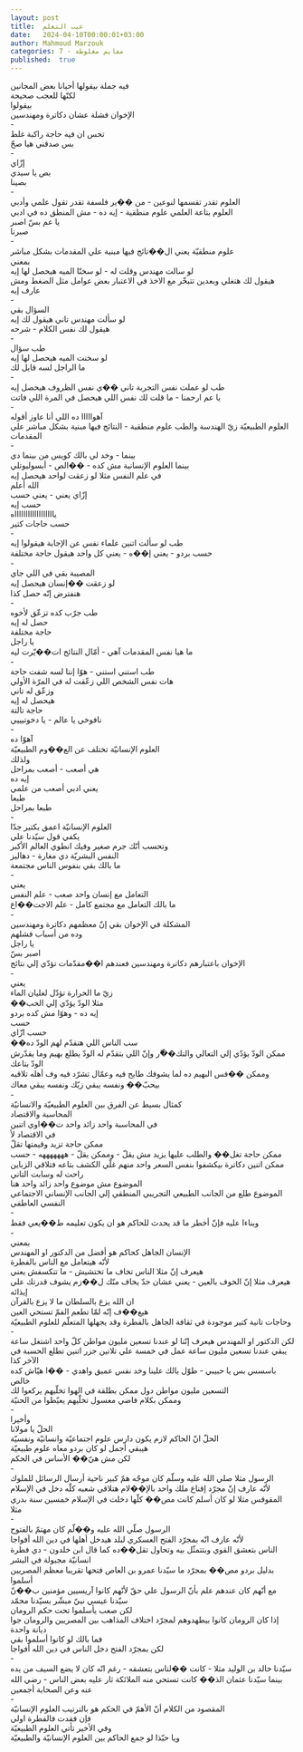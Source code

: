 ```yaml
---
layout: post
title:  عيب التعلم
date:   2024-04-10T00:00:01+03:00
author: Mahmoud Marzouk
categories: 7 - مفايم مغلوطة
published:  true
---
```

فيه جملة بيقولها أحيانا بعض المجانين\
لكنّها للعجب صحيحة\
بيقولوا\
الإخوان فشلة عشان دكاترة ومهندسين\
-\
تحس ان فيه حاجة راكبة غلط\
بس صدقني هيا صحّ\
-\
إزّاي\
بص يا سيدي\
بصينا\
-\
العلوم تقدر تقسمها لنوعين - من ��ير فلسفة تقدر تقول علمي
وأدبي\
العلوم بتاعة العلمي علوم منطقية - إيه ده - مش المنطق ده في
ادبي\
يا عم بسّ اصبر\
صبرنا\
-\
علوم منطقيّة يعني ال��تائج فيها مبنية علي المقدمات بشكل
مباشر\
بمعني\
لو سالت مهندس وقلت له - لو سخنّا الميه هيحصل لها إيه\
هيقول لك هتغلي وبعدين تتبخّر مع الاخذ في الاعتبار بعض عوامل مثل الضغط
ومش عارف إيه\
-\
السؤال بقي\
لو سألت مهندس تاني هيقول لك إيه\
هيقول لك نفس الكلام - شرحه\
-\
طب سؤال\
لو سخنت الميه هيحصل لها إيه\
ما الراجل لسه قايل لك\
-\
طب لو عملت نفس التجربة تاني ��ي نفس الظروف هيحصل إيه\
يا عم ارحمنا - ما قلت لك نفس اللي هيحصل في المرة اللي فاتت\
-\
آهوااااا ده اللي أنا عاوز أقوله\
العلوم الطبيعيّة زيّ الهندسة والطب علوم منطقية - النتائج فيها مبنية بشكل
مباشر علي المقدمات\
-\
بينما - وخد لي بالك كويس من بينما دي\
بينما العلوم الإنسانية مش كده - ��الص - أبسوليوتلي\
في علم النفس مثلا لو زعقت لواحد هيحصل إيه\
الله أعلم\
إزّاي يعني - يعني حسب\
حسب إيه\
يااااااااااااااااااه\
حسب حاجات كتير\
-\
طب لو سألت اتنين علماء نفس عن الإجابة هيقولوا إيه\
حسب بردو - يعني إ��ه - يعني كل واحد هيقول حاجة مختلفة\
-\
المصيبة بقي في اللي جاي\
لو زعقت ��إنسان هيحصل إيه\
هنفترض إنّه حصل كذا\
-\
طب جرّب كده تزعّق لأخوه\
حصل له إيه\
حاجة مختلفة\
يا راجل\
ما هيا نفس المقدمات آهي - أمّال النتائج ات��يّرت ليه\
-\
طب استني استني - هوّا إنتا لسه شفت حاجة\
هات نفس الشخص اللي زعّقت له في المرّة الأولي\
وزعّق له تاني\
هيحصل له إيه\
حاجة تالتة\
نافوخي يا عالم - يا دخوتيييي\
-\
آهوّا ده\
العلوم الإنسانيّة تختلف عن الع��وم الطبيعيّة\
ولذلك\
هي أصعب - أصعب بمراحل\
إيه ده\
يعني ادبي أصعب من علمي\
طبعا\
طبعا بمراحل\
-\
العلوم الإنسانيّة اعمق بكتير جدّا\
يكفي قول سيّدنا علي\
وتحسب أنّك جرم صغير وفيك انطوي العالم الأكبر\
النفس البشريّة دي مغارة - دهاليز\
ما بالك بقي بنفوس الناس مجتمعة\
-\
يعني\
التعامل مع إنسان واحد صعب - علم النفس\
ما بالك التعامل مع مجتمع كامل - علم الاجت��اع\
-\
المشكلة في الإخوان بقي إنّ معظمهم دكاترة ومهندسين\
وده من أسباب فشلهم\
يا راجل\
اصبر بسّ\
الإخوان باعتبارهم دكاترة ومهندسين فعندهم ا��مقدّمات تؤدّي إلي
نتائج\
-\
يعني\
زيّ ما الحرارة تؤدّل لغليان الماء\
��مثلا الودّ يؤدّي إلي الحب\
إيه ده - وهوّا مش كده بردو\
حسب\
حسب ازّاي\
��سب الناس اللي هتقدّم لهم الودّ ده\
ممكن الودّ يؤدّي إلي التعالي والتك��ّر وإنّ اللي بتقدّم له الودّ يطلع بهيم وما
يقدّرش الودّ بتاعك\
وممكن ��فس البهيم ده لما يشوفك طايح فيه وعمّال تشرّد فيه وف أهله تلاقيه
بيحبّ�� ونفسه يبقي زيّك ونفسه يبقي معاك\
-\
كمثال بسيط عن الفرق بين العلوم الطبيعيّة والانسانيّة\
المحاسبة والاقتصاد\
في المحاسبة واحد زائد واحد ت��اوي اتنين\
في الاقتصاد لأ\
ممكن حاجة تزيد وقيمتها تقلّ\
ممكن حاجة تغل�� والطلب عليها يزيد مش يقلّ - وممكن يقلّ - هههههههه -
حسب\
ممكن اتنين دكاترة بيكشفوا بنفس السعر واحد منهم غلّي الكشف بتاعه فتلاقي
الزباين راحت له وسابت التاني\
الموضوع مش موضوع واحد زائد واحد هنا\
الموضوع طلع من الجانب الطبيعي التجريبي المنطقي إلي الجانب الإنساني
الاجتماعي النفسي العاطفي\
-\
وبناءا عليه فإنّ أخطر ما قد يحدث للحاكم هو ان يكون تعليمه ط��يعي
فقط\
-\
بمعني\
الإنسان الجاهل كحاكم هو أفضل من الدكتور او المهندس\
لأنّه هيتعامل مع الناس بالفطرة\
هيعرف إنّ مثلا الناس تخاف ما تختشيش - ما تتكسفش يعني\
هيعرف مثلا إنّ الخوف بالعين - يعني عشان حدّ يخاف منّك ل��زم يشوف قدرتك علي
إيذائه\
ان الله يزع بالسلطان ما لا يزع بالقرآن\
هيع��ف إنّه لمّا تطعم الفمّ تستحي العين\
وحاجات تانية كتير موجودة في ثقافة الجاهل بالفطرة وقد يجهلها المتعلّم
للعلوم الطبيعيّة\
-\
لكن الدكتور او المهندس هيعرف إنّنا لو عندنا تسعين مليون مواطن كلّ واحد
اشتغل ساعة يبقي عندنا تسعين مليون ساعة عمل في خمسة علي تلاتين جزر اتنين
تطلع الحسبة في الآخر كذا\
باسسس بس يا حبيبي - طوّل بالك علينا وخد نفس عميق واهدي - ��ا هيّاش كده
خالص\
التسعين مليون مواطن دول ممكن بطلقة في الهوا تخلّيهم يركعوا
لك\
وممكن بكلام فاضي معسول تخلّيهم يعيّطوا من الحنيّة\
-\
وأخيرا\
الحلّ يا مولانا\
الحلّ انّ الحاكم لازم يكون دارس علوم اجتماعيّة وانسانيّة
ونفسيّة\
هيبقي أجمل لو كان بردو معاه علوم طبيعيّة\
لكن مش هيّ�� الأساس في الحكم\
-\
الرسول مثلا صلي الله عليه وسلّم كان موجّه همّ كبير ناحية أرسال الرسائل
للملوك\
لأنّه عارف إنّ مجرّد إقناع ملك واحد بالإ��لام هتلاقي شعبه كلّه دخل في
الإسلام\
المقوقس مثلا لو كان أسلم كانت مص�� كلّها دخلت في الإسلام خمسين سنة بدري
مثلا\
-\
الرسول صلّي الله عليه و��لّم كان مهتمّ بالفتوح\
لأنّه عارف انّه بمجرّد الفتح العسكري لبلد هيدخل أهلها في دين الله
أفواجا\
الناس بتعشق القوي وبتتمثّل بيه وتحاول تقل��ده كما قال ابن خلدون - دي فطرة
انسانيّة مجبولة في البشر\
بدليل بردو مص�� بمجرّد ما سيّدنا عمرو بن العاص فتحها تقريبا معظم المصريين
أسلموا\
مع أنّهم كان عندهم علم بأنّ الرسول علي حقّ لأنّهم كانوا آريسيين مؤمنين ب��نّ
سيّدنا عيسي نبيّ مبشّر بسيّدنا محمّد\
لكن صعب يأسلموا تحت حكم الرومان\
إذا كان الرومان كانوا بيطهدوهم لمجرّد اختلاف المذاهب بين المصريين
والرومان جوا ديانة واحدة\
فما بالك لو كانوا أسلموا بقي\
لكن بمجرّد الفتح دخل الناس في دين الله أفواجا\
-\
سيّدنا خالد بن الوليد مثلا - كانت ��لناس بتعشقه - رغم انّه كان لا يضع
السيف من يده\
بينما سيّدنا عثمان الذ�� كانت تستحي منه الملائكة ثار عليه بعض الناس - رضي
الله عنه وعن الصحابة أجمعين\
-\
المقصود من الكلام أنّ الأهمّ في الحكم هو بالترتيب العلوم
الإنسانيّة\
فإن فقدت فالفطرة اولي\
وفي الأخير تأتي العلوم الطبيعيّة\
ويا حبّذا لو جمع الحاكم بين العلوم الإنسانيّة والطبيعيّة
